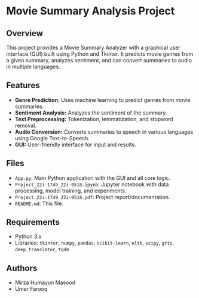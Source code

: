 # Movie Summary Analysis Project

## Overview

This project provides a Movie Summary Analyzer with a graphical user interface (GUI) built using Python and Tkinter. It predicts movie genres from a given summary, analyzes sentiment, and can convert summaries to audio in multiple languages.

## Features

- **Genre Prediction:** Uses machine learning to predict genres from movie summaries.
- **Sentiment Analysis:** Analyzes the sentiment of the summary.
- **Text Preprocessing:** Tokenization, lemmatization, and stopword removal.
- **Audio Conversion:** Converts summaries to speech in various languages using Google Text-to-Speech.
- **GUI:** User-friendly interface for input and results.

## Files

- `App.py`: Main Python application with the GUI and all core logic.
- `Project_22i-1749_22i-0518.ipynb`: Jupyter notebook with data processing, model training, and experiments.
- `Project_22i-1749_22i-0518.pdf`: Project report/documentation.
- `README.md`: This file.

## Requirements

- Python 3.x
- Libraries: `tkinter`, `numpy`, `pandas`, `scikit-learn`, `nltk`, `scipy`, `gtts`, `deep_translator`, `tqdm`

## Authors

- Mirza Humayun Masood
- Umer Farooq
